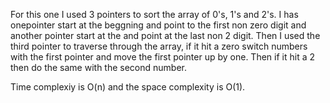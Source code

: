 For this one I used 3 pointers to sort the array of 0's, 1's and 2's. I has onepointer start at the beggning and point to the first non zero digit and another pointer start at the and point at the last non 2 digit. Then I used the third pointer to traverse through the array, if it hit a zero switch numbers with the first pointer and move the first pointer up by one. Then if it hit a 2 then do the same with the second number. 

Time complexiy is O(n) and the space complexity is O(1).